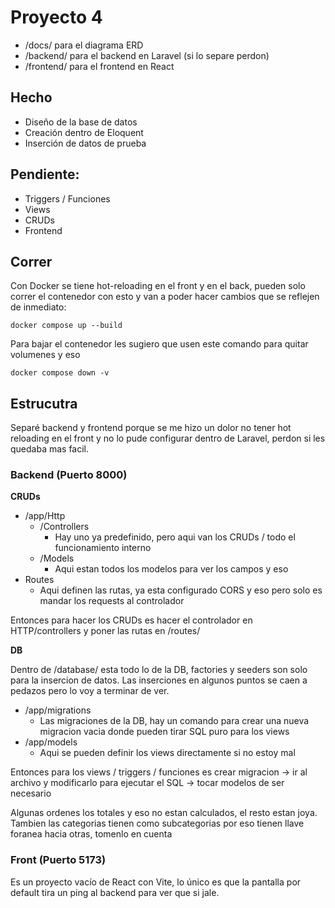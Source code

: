 # Proyecto 4
- /docs/ para el diagrama ERD
- /backend/ para el backend en Laravel (si lo separe perdon)
- /frontend/ para el frontend en React
  
## Hecho

- Diseño de la base de datos
- Creación dentro de Eloquent
- Inserción de datos de prueba

## Pendiente:

- Triggers / Funciones
- Views
- CRUDs
- Frontend

## Correr
Con Docker se tiene hot-reloading en el front y en el back, pueden solo correr el contenedor con esto y van a poder hacer cambios que se reflejen de inmediato:
```
docker compose up --build
```
Para bajar el contenedor les sugiero que usen este comando para quitar volumenes y eso
```
docker compose down -v
```

## Estrucutra
Separé backend y frontend porque se me hizo un dolor no tener hot reloading en el front y no lo pude configurar dentro de Laravel, perdon si les quedaba mas facil. 
### Backend (Puerto 8000)
**CRUDs**
- /app/Http
  - /Controllers
    - Hay uno ya predefinido, pero aqui van los CRUDs / todo el funcionamiento interno
  - /Models
    - Aqui estan todos los modelos para ver los campos y eso
- Routes
   - Aqui definen las rutas, ya esta configurado CORS y eso pero solo es mandar los requests al controlador

Entonces para hacer los CRUDs es hacer el controlador en HTTP/controllers y poner las rutas en /routes/

**DB**

Dentro de /database/ esta todo lo de la DB, factories y seeders son solo para la insercion de datos. Las inserciones en algunos puntos se caen a pedazos pero lo voy a terminar de ver.

- /app/migrations
  - Las migraciones de la DB, hay un comando para crear una nueva migracion vacia donde pueden tirar SQL puro para los views
- /app/models
  - Aqui se pueden definir los views directamente si no estoy mal

Entonces para los views / triggers / funciones es crear migracion -> ir al archivo y modificarlo para ejecutar el SQL -> tocar modelos de ser necesario

Algunas ordenes los totales y eso no estan calculados, el resto estan joya. Tambien las categorias tienen como subcategorias por eso tienen llave foranea hacia otras, tomenlo en cuenta

### Front (Puerto 5173)
Es un proyecto vacío de React con Vite, lo único es que la pantalla por default tira un ping al backend para ver que si jale.
